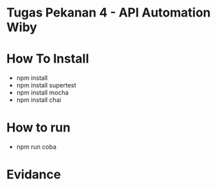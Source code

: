 # Tugas Pekanan 4 - API Automation Wiby
# How To Install
- npm install
- npm install supertest
- npm install mocha
- npm install chai

# How to run
- npm run coba

# Evidance

